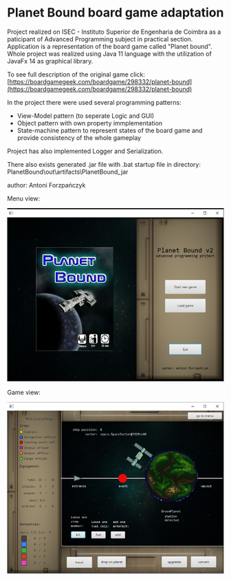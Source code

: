 # Planet Bound board game adaptation

Project realized on ISEC - Instituto Superior de Engenharia de Coimbra as a paticipant of Advanced Programming subject in practical section. Application is a representation of the board game called "Planet bound". Whole project was realized using Java 11 language with the utilization of JavaFx 14 as graphical library. 

To see full description of the original game click: [https://boardgamegeek.com/boardgame/298332/planet-bound](https://boardgamegeek.com/boardgame/298332/planet-bound)

In the project there were used several programming patterns:
* View-Model pattern (to seperate Logic and GUI)
* Object pattern with own property immplementation
* State-machine pattern to represent states of the board game and provide consistency of the whole gameplay

Project has also implemented Logger and Serialization.

There also exists generated .jar file with .bat startup file in directory: PlanetBound\out\artifacts\PlanetBound_jar

author: Antoni Forzpańczyk

Menu view:
<p align="center">
  <img src="sceenshots/menu.png" />
</p>

Game view:
<p align="center">
  <img src="sceenshots/space.png" />
</p>

